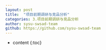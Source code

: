 ```yaml
---
layout: post
title:  "项目前期调研与竞品分析"
categories: 3.项目前期调研与竞品分析
author: sysu-swsad-team
github: https://github.com/sysu-swsad-team
---
```


* content
{:toc}


